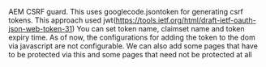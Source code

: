 AEM CSRF guard. This uses googlecode.jsontoken for generating csrf tokens. 
This approach used jwt(https://tools.ietf.org/html/draft-ietf-oauth-json-web-token-31)
  You can set token name, claimset name and token expiry time. As of now, the configurations for adding
  the token to the dom via javascript are not configurable.
 We can also add some pages that have to be protected via this and some pages that need not be protected at all
